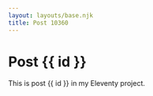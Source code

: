 ```yaml
---
layout: layouts/base.njk
title: Post 10360
---
```


# Post {{ id }}

This is post {{ id }} in my Eleventy project.
